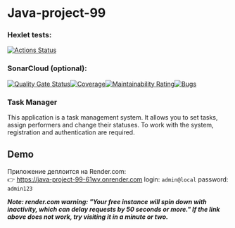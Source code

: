 # Java-project-99

### Hexlet tests:
[![Actions Status](https://github.com/ZyrT12/java-project-99/actions/workflows/hexlet-check.yml/badge.svg)](https://github.com/ZyrT12/java-project-99/actions/workflows/hexlet-check.yml)

### SonarCloud (optional):
[![Quality Gate Status](https://sonarcloud.io/api/project_badges/measure?project=ZyrT12_java-project-99&metric=alert_status)](https://sonarcloud.io/summary/new_code?id=ZyrT12_java-project-99)[![Coverage](https://sonarcloud.io/api/project_badges/measure?project=ZyrT12_java-project-99&metric=coverage)](https://sonarcloud.io/summary/new_code?id=ZyrT12_java-project-99)[![Maintainability Rating](https://sonarcloud.io/api/project_badges/measure?project=ZyrT12_java-project-99&metric=sqale_rating)](https://sonarcloud.io/summary/new_code?id=ZyrT12_java-project-99)[![Bugs](https://sonarcloud.io/api/project_badges/measure?project=ZyrT12_java-project-99&metric=bugs)](https://sonarcloud.io/summary/new_code?id=ZyrT12_java-project-99)

### Task Manager 
This application is a task management system. It allows you to set tasks, assign performers and change their statuses. To work with the system, registration and authentication are required.

## Demo
Приложение деплоится на Render.com:  
👉 https://java-project-99-61wv.onrender.com
login: `admin@local`  password: `admin123`

***Note: render.com warning: "Your free instance will spin down with inactivity, which can delay requests by 50 seconds or more." If the link above does not work, try visiting it in a minute or two.***

